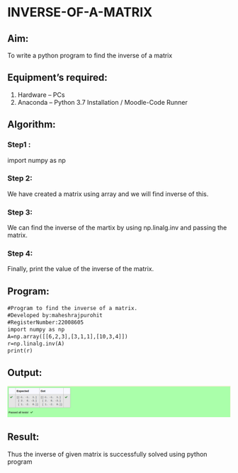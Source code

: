 # INVERSE-OF-A-MATRIX
## Aim:
To write a python program to find the inverse of a matrix
## Equipment’s required:
1. 	Hardware – PCs
2. 	Anaconda – Python 3.7 Installation / Moodle-Code Runner
## Algorithm:
### Step1 : 
import numpy as np
### Step 2:
We have created a matrix using array and we will find inverse of this.
### Step 3: 
We can find the inverse of the martix by using np.linalg.inv and passing the matrix.
### Step 4:
Finally, print the value of the inverse of the matrix.

## Program:
```
#Program to find the inverse of a matrix.
#Developed by:maheshrajpurohit
#RegisterNumber:22008605
import numpy as np
A=np.array([[6,2,3],[3,1,1],[10,3,4]])
r=np.linalg.inv(A)
print(r)
```
## Output:
![output](/Screenshot%20from%202022-12-25%2023-24-17.png)
## Result:
Thus the inverse of given matrix is successfully solved using python program

